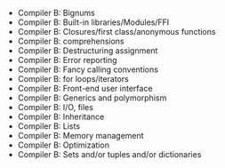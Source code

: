 * Compiler B: Bignums
* Compiler B: Built-in libraries/Modules/FFI
* Compiler B: Closures/first class/anonymous functions
* Compiler B: comprehensions
* Compiler B: Destructuring assignment
* Compiler B: Error reporting
* Compiler B: Fancy calling conventions
* Compiler B: for loops/iterators
* Compiler B: Front-end user interface
* Compiler B: Generics and polymorphism
* Compiler B: I/O, files
* Compiler B: Inheritance
* Compiler B: Lists
* Compiler B: Memory management
* Compiler B: Optimization
* Compiler B: Sets and/or tuples and/or dictionaries